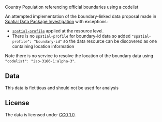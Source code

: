 Country Population referencing official boundaries using a codelist

An attempted implementation of the boundary-linked data proposal made in [Spatial Data Package Investigation](https://research.okfn.org/spatial-data-package-investigation/#preparing-boundary-linked-tabular-data) with exceptions:

-  [`spatial-profile`](https://discuss.okfn.org/t/geo-data-package/6143/26?u=stephen) applied at the resource level.
-  There is no `spatial-profile` for boundary-id data so added `"spatial-profile": "boundary-id"` so the data resource can be discovered as one containing location information

Note there is no service to resolve the location of the boundary data using `"codelist": "iso-3166-1:alpha-3"`.

## Data

This data is fictitious and should not be used for analysis

## License

The data is licensed under [CC0 1.0](https://creativecommons.org/publicdomain/zero/1.0/).
